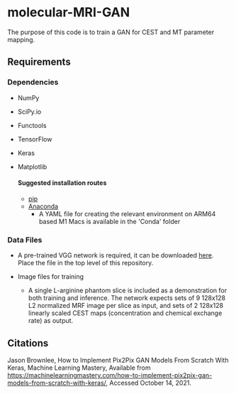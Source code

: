 # molecular-MRI-GAN
The purpose of this code is to train a GAN for CEST and MT parameter mapping. 

## Requirements

### Dependencies 
* NumPy
* SciPy.io
* Functools
* TensorFlow
* Keras
* Matplotlib

  #### Suggested installation routes
  * [pip](https://pip.pypa.io/en/stable/)
  * [Anaconda](https://www.anaconda.com/products/distribution)
    * A YAML file for creating the relevant environment on ARM64 based M1 Macs is available in the 'Conda' folder


### Data Files
* A pre-trained VGG network is required, it can be downloaded [here](https://www.vlfeat.org/matconvnet/models/imagenet-vgg-verydeep-19.mat). Place the file in the top level of this repository. 

* Image files for training
  * A single L-arginine phantom slice is included as a demonstration for both training and inference. The network expects sets of 9 128x128 L2 normalized MRF image per slice as input, and sets of 2 128x128 linearly scaled CEST maps (concentration and chemical exchange rate) as output. 

## Citations 
Jason Brownlee, How to Implement Pix2Pix GAN Models From Scratch With Keras, Machine Learning Mastery, Available from https://machinelearningmastery.com/how-to-implement-pix2pix-gan-models-from-scratch-with-keras/, Accessed October 14, 2021.
